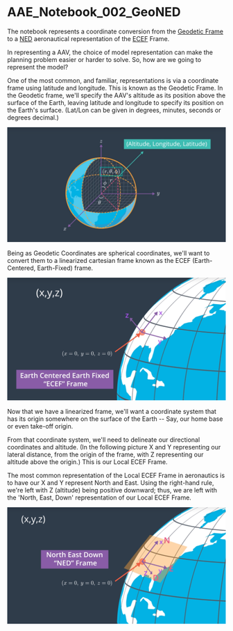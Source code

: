 # AAE_Notebook_002_GeoNED
The notebook represents a coordinate conversion from the [Geodetic Frame](https://en.wikipedia.org/wiki/World_Geodetic_System) to a [NED](https://en.wikipedia.org/wiki/Local_tangent_plane_coordinates#Local_north,_east,_down_(NED)_coordinates) aeronautical representation of the [ECEF](https://en.wikipedia.org/wiki/ECEF) Frame.

In representing a AAV, the choice of model representation can make the planning problem easier or harder to solve. So, how are we going to represent the model?

One of the most common, and familiar, representations is via a coordinate frame using latitude and longitude. This is known as the Geodetic Frame. In the Geodetic frame, we'll specify the AAV's altitude as its position above the surface of the Earth, leaving latitude and longitude to specify its position on the Earth's surface. (Lat/Lon can be given in degrees, minutes, seconds or degrees decimal.)

![geodeticframe](images/geodetic.png)

Being as Geodetic Coordinates are spherical coordinates, we'll want to convert them to a linearized cartesian frame known as the ECEF (Earth-Centered, Earth-Fixed) frame.

![ecefframe](images/xyz.png)

Now that we have a linearized frame, we'll want a coordinate system that has its origin somewhere on the surface of the Earth -- Say, our home base or even take-off origin. 

From that coordinate system, we'll need to delineate our directional coordinates and altitude. (In the following picture X and Y representing our lateral distance, from the origin of the frame, with Z representing our altitude above the origin.) This is our Local ECEF Frame.

The most common representation of the Local ECEF Frame in aeronautics is to have our X and Y represent North and East. Using the right-hand rule, we're left with Z (altitude) being positive downward; thus, we are left with the 'North, East, Down' representation of our Local ECEF Frame.

![nedframe](images/ned.png)

